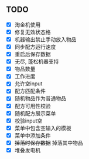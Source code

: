 ## TODO

- [x] 淘金机使用
- [x] 修复无效状态格
- [x] 机器输出禁止手动放入物品
- [x] 同步配方运行速度
- [x] 重启后保存数据
- [x] 无尽, 蓬松机器支持
- [x] 物品数量
- [x] 工作进度
- [x] 允许空input
- [x] 配方匹配条件
- [x] 随机物品作为普通物品
- [x] 配方可用性校验
- [x] 随机配方展示菜单
- [x] 校验input空
- [x] 菜单中包含空输入的模板
- [x] 菜单中添加条件
- [x] ~~掉落时保存数据~~ 掉落其中物品
- [x] 堆叠发电机
